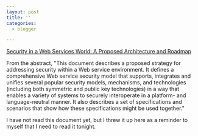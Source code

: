 ```yaml
---
layout: post
title: ''
categories:
  - blogger

---
```


[Security in a Web Services World: A Proposed Architecture and Roadmap](http://msdn.microsoft.com/library/default.asp?url=/library/en-us/dnwssecur/html/securitywhitepaper.asp)

From the abstract, "This document describes a proposed strategy for addressing security within a Web service environment. It defines a comprehensive Web service security model that supports, integrates and unifies several popular security models, mechanisms, and technologies (including both symmetric and public key technologies) in a way that enables a variety of systems to securely interoperate in a platform- and language-neutral manner. It also describes a set of specifications and scenarios that show how these specifications might be used together."

I have not read this document yet, but I threw it up here as a reminder to myself that I need to read it tonight.
